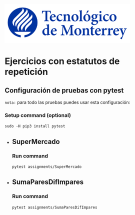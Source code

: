 ![Tec de Monterrey](images/logotecmty.png)
# Ejercicios con estatutos de repetición

## Configuración de pruebas con **pytest**

`nota:` para todo las pruebas puedes usar esta configuración:
### Setup command (optional)
```
sudo -H pip3 install pytest
```

- ## SuperMercado
    ### Run command
    ```
    pytest assignments/SuperMercado 
    ```

- ## SumaParesDifImpares
    ### Run command
    ```
    pytest assignments/SumaParesDifImpares 
    ```

    